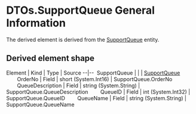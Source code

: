 ﻿DTOs.SupportQueue General Information
================

The derived element is derived from the [SupportQueue](../EntityModel/_DefaultGroup/Entities/SupportQueue.htm) entity.

## Derived element shape

Element | Kind | Type | Source
--|--
<span style="padding-left:0px">&nbsp;</span>SupportQueue |  |  | [SupportQueue](../EntityModel/_DefaultGroup/Entities/SupportQueue.htm)
<span style="padding-left:25px">&nbsp;</span>OrderNo | Field | short (System.Int16) | SupportQueue.OrderNo
<span style="padding-left:25px">&nbsp;</span>QueueDescription | Field | string (System.String) | SupportQueue.QueueDescription
<span style="padding-left:25px">&nbsp;</span>QueueID | Field | int (System.Int32) | SupportQueue.QueueID
<span style="padding-left:25px">&nbsp;</span>QueueName | Field | string (System.String) | SupportQueue.QueueName


